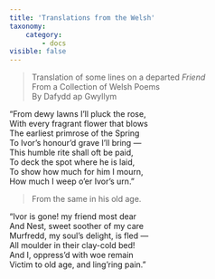 ```yaml
---
title: 'Translations from the Welsh'
taxonomy:
    category:
        - docs
visible: false
---
```


> Translation of some lines on a departed *Friend*  
> From a Collection of Welsh Poems  
> By Dafydd ap Gwyllym  
  
“From dewy lawns I’ll pluck the rose,  
With every fragrant flower that blows  
The earliest primrose of the Spring  
To Ivor’s honour’d grave I’ll bring —  
This humble rite shall oft be paid,  
To deck the spot where he is laid,  
To show how much for him I mourn,  
How much I weep o’er Ivor’s urn.”  
  
> From the same in his old age.  
  
“Ivor is gone! my friend most dear  
And Nest, sweet soother of my care  
Murfredd, my soul’s delight, is fled —  
All moulder in their clay-cold bed!  
And I, oppress’d with woe remain  
Victim to old age, and ling’ring pain.”
